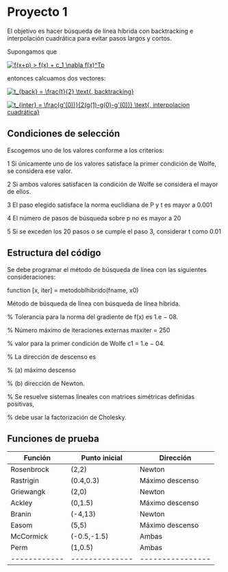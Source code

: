 # Proyecto 1

El objetivo es hacer búsqueda de línea híbrida con backtracking e interpolación cuadrática para evitar pasos largos y cortos.

Supongamos que 

<a href="https://www.codecogs.com/eqnedit.php?latex=f(x&plus;p)&space;>&space;f(x)&space;&plus;&space;c_1&space;\nabla&space;f(x)^Tp" target="_blank"><img src="https://latex.codecogs.com/gif.latex?f(x&plus;p)&space;>&space;f(x)&space;&plus;&space;c_1&space;\nabla&space;f(x)^Tp" title="f(x+p) > f(x) + c_1 \nabla f(x)^Tp" /></a>

entonces calcuamos dos vectores:

<a href="https://www.codecogs.com/eqnedit.php?latex=t_{back}&space;=&space;\frac{t}{2}&space;\text{,&space;backtracking}" target="_blank"><img src="https://latex.codecogs.com/gif.latex?t_{back}&space;=&space;\frac{t}{2}&space;\text{,&space;backtracking}" title="t_{back} = \frac{t}{2} \text{, backtracking}" /></a>

<a href="https://www.codecogs.com/eqnedit.php?latex=t_{inter}&space;=&space;\frac{g'(0))}{2(g(1)-g(0)-g'(0))}&space;\text{,&space;interpolacion&space;cuadrática}" target="_blank"><img src="https://latex.codecogs.com/gif.latex?t_{inter}&space;=&space;\frac{g'(0))}{2(g(1)-g(0)-g'(0))}&space;\text{,&space;interpolacion&space;cuadrática}" title="t_{inter} = \frac{g'(0))}{2(g(1)-g(0)-g'(0))} \text{, interpolacion cuadrática}" /></a>

## Condiciones de selección

Escogemos uno de los valores conforme a los criterios:

1 Si únicamente uno de los valores satisface la primer condición de Wolfe, se considera ese valor.

2 Si ambos valores satisfacen la condición de Wolfe se considera el mayor de ellos.

3 El paso elegido satisface la norma euclidiana de P y t es mayor a 0.001

4 El número de pasos de búsqueda sobre p no es mayor a 20

5 Si se exceden los 20 pasos o se cumple el paso 3, considerar t como 0.01

## Estructura del código

Se debe programar el método de búsqueda de línea con las siguientes consideraciones:

function [x, iter] = metodoblhibrido(fname, x0)

Método de búsqueda de línea con búsqueda de línea híbrida.

% Tolerancia para la norma del gradiente de f(x) es 1.e − 08.

% Número máximo de iteraciones externas maxiter = 250

% valor para la primer condición de Wolfe c1 = 1.e − 04.

% La dirección de descenso es

% (a) máximo descenso

% (b) dirección de Newton.

% Se resuelve sistemas lineales con matrices simétricas definidas positivas,

% debe usar la factorización de Cholesky.

## Funciones de prueba

| Función    | Punto inicial | Dirección       |
| ---------- | ------------- | ----------------|
| Rosenbrock | (2,2)         | Newton          |
| Rastrigin  | (0.4,0.3)     | Máximo descenso |
| Griewangk  | (2,0)         | Newton          |
| Ackley     | (0,1.5)       | Máximo descenso |
| Branin     | (-4,13)       | Newton          |
| Easom      | (5,5)         | Máximo descenso |
| McCormick  | (-0.5,-1.5)   | Ambas           |
| Perm       | (1,0.5)       | Ambas           |
|------------|-------------- | ----------------|
